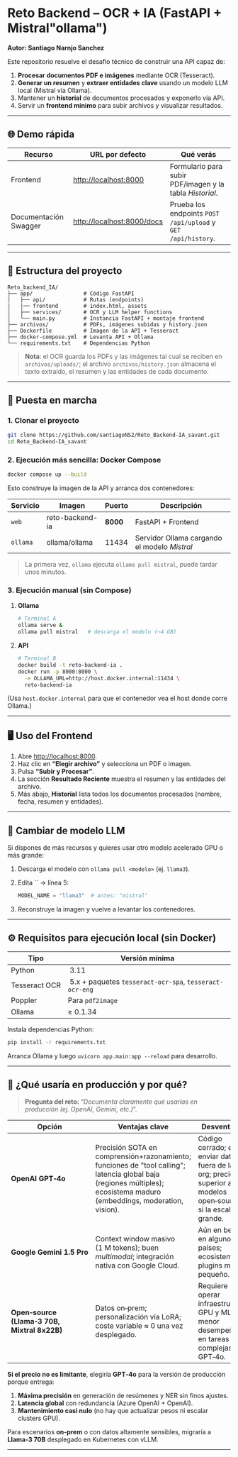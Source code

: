 # Reto Backend – OCR + IA (FastAPI + Mistral"ollama")

**Autor: Santiago Narnjo Sanchez**

Este repositorio resuelve el desafío técnico de construir una API capaz de:

1. **Procesar documentos PDF e imágenes** mediante OCR (Tesseract).
2. **Generar un resumen** y **extraer entidades clave** usando un modelo LLM local (Mistral vía Ollama).
3. Mantener un **historial** de documentos procesados y exponerlo vía API.
4. Servir un **frontend mínimo** para subir archivos y visualizar resultados.

---

## 🌐 Demo rápida

| Recurso               | URL por defecto                                          | Qué verás                                                     |
| --------------------- | -------------------------------------------------------- | ------------------------------------------------------------- |
| Frontend              | [http://localhost:8000](http://localhost:8000)           | Formulario para subir PDF/imagen y la tabla *Historial*.      |
| Documentación Swagger | [http://localhost:8000/docs](http://localhost:8000/docs) | Prueba los endpoints `POST /api/upload` y `GET /api/history`. |

---

## 📂 Estructura del proyecto

```
Reto_backend_IA/
├── app/                # Código FastAPI
│   ├── api/            # Rutas (endpoints)
|   |── frontend        # index.html, assets
│   ├── services/       # OCR y LLM helper functions
│   └── main.py         # Instancia FastAPI + montaje frontend          
├── archivos/           # PDFs, imágenes subidas y history.json
├── Dockerfile          # Imagen de la API + Tesseract
├── docker-compose.yml  # Levanta API + Ollama
└── requirements.txt    # Dependencias Python
```

> **Nota**: el OCR guarda los PDFs y las imágenes tal cual se reciben en `archivos/uploads/`; el archivo `archivos/history.json` almacena el texto extraído, el resumen y las entidades de cada documento.

---

## 🚀 Puesta en marcha

### 1. Clonar el proyecto

```bash
git clone https://github.com/santiagoNS2/Reto_Backend-IA_savant.git
cd Reto_Backend-IA_savant
```

### 2. Ejecución más sencilla: **Docker Compose**

```bash
docker compose up --build
```

Esto construye la imagen de la API y arranca dos contenedores:

| Servicio | Imagen          | Puerto   | Descripción                                  |
| -------- | --------------- | -------- | -------------------------------------------- |
| `web`    | reto-backend-ia | **8000** | FastAPI + Frontend                           |
| `ollama` | ollama/ollama   | 11434    | Servidor Ollama cargando el modelo *Mistral* |

> La primera vez, `ollama` ejecuta `ollama pull mistral`, puede tardar unos minutos.

### 3. Ejecución manual (sin Compose)

1. **Ollama**

   ```bash
   # Terminal A
   ollama serve &
   ollama pull mistral   # descarga el modelo (~4 GB)
   ```
2. **API**

   ```bash
   # Terminal B
   docker build -t reto-backend-ia .
   docker run -p 8000:8000 \
     -e OLLAMA_URL=http://host.docker.internal:11434 \
     reto-backend-ia
   ```

(Usa `host.docker.internal` para que el contenedor vea el host donde corre Ollama.)

---

## 🖥️ Uso del Frontend

1. Abre [http://localhost:8000](http://localhost:8000).
2. Haz clic en **“Elegir archivo”** y selecciona un PDF o imagen.
3. Pulsa **“Subir y Procesar”**.
4. La sección **Resultado Reciente** muestra el resumen y las entidades del archivo.
5. Más abajo, **Historial** lista todos los documentos procesados (nombre, fecha, resumen y entidades).

---

## 🔧 Cambiar de modelo LLM

Si dispones de más recursos y quieres usar otro modelo acelerado GPU o más grande:

1. Descarga el modelo con `ollama pull <modelo>` (ej. `llama3`).
2. Edita \`\` → línea 5:

   ```python
   MODEL_NAME = "llama3"  # antes: "mistral"
   ```
3. Reconstruye la imagen y vuelve a levantar los contenedores.

---

## ⚙️ Requisitos para ejecución local (sin Docker)

| Tipo          | Versión mínima                                           |
| ------------- | -------------------------------------------------------- |
| Python        |  3.11                                                    |
| Tesseract OCR |  5.x + paquetes `tesseract-ocr-spa`, `tesseract-ocr-eng` |
| Poppler       | Para `pdf2image`                                         |
| Ollama        | ≥ 0.1.34                                                 |

Instala dependencias Python:

```bash
pip install -r requirements.txt
```

Arranca Ollama y luego `uvicorn app.main:app --reload` para desarrollo.

---

## 🔮 ¿Qué usaría en producción y por qué?

> **Pregunta del reto:** “*Documenta claramente qué usarías en producción (ej. OpenAI, Gemini, etc.)*”.

| Opción                                       | Ventajas clave                                                                                                                                                          | Desventajas                                                                                                       |
| -------------------------------------------- | ----------------------------------------------------------------------------------------------------------------------------------------------------------------------- | ----------------------------------------------------------------------------------------------------------------- |
| **OpenAI GPT‑4o**                            | Precisión SOTA en comprensión+razonamiento; funciones de "tool calling"; latencia global baja (regiones múltiples); ecosistema maduro (embeddings, moderation, vision). | Código cerrado; exige enviar datos fuera de la org; precio superior a modelos open‑source si la escala es grande. |
| **Google Gemini 1.5 Pro**                    | Context window masivo (1 M tokens); buen *multimodal*; integración nativa con Google Cloud.                                                                             | Aún en beta en algunos países; ecosistema de plugins más pequeño.                                                 |
| **Open‑source (Llama‑3 70B, Mixtral 8x22B)** | Datos on‑prem; personalización vía LoRA; coste variable ≈ 0 una vez desplegado.                                                                                         | Requiere operar infraestructura GPU y MLOps; menor desempeño en tareas complejas que GPT‑4o.                      |

**Si el precio no es limitante**, elegiría **GPT‑4o** para la versión de producción porque entrega:

1. **Máxima precisión** en generación de resúmenes y NER sin finos ajustes.
2. **Latencia global** con redundancia (Azure OpenAI + OpenAI).
3. **Mantenimiento casi nulo** (no hay que actualizar pesos ni escalar clusters GPU).

Para escenarios **on‑prem** o con datos altamente sensibles, migraría a **Llama‑3 70B** desplegado en Kubernetes con vLLM.

---



